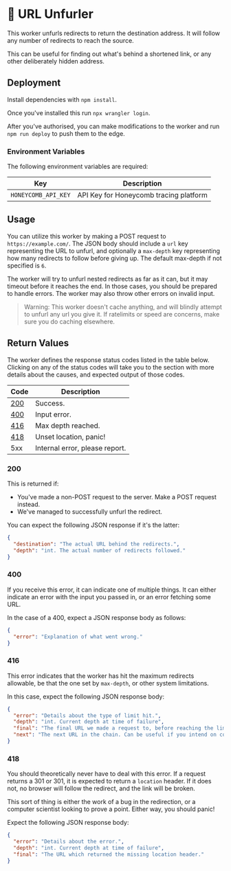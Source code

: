 # 👷 URL Unfurler

This worker unfurls redirects to return the destination address. It will follow any number of redirects to reach the source.

This can be useful for finding out what's behind a shortened link, or any other deliberately hidden address.

## Deployment

Install dependencies with `npm install`.

Once you've installed this run `npx wrangler login`.

After you've authorised, you can make modifications to the worker and run `npm run deploy` to push them to the edge.

### Environment Variables

The following environment variables are required:

| Key                 | Description                            |
| ------------------- | -------------------------------------- |
| `HONEYCOMB_API_KEY` | API Key for Honeycomb tracing platform |

## Usage

You can utilize this worker by making a POST request to `https://example.com/`.
The JSON body should include a `url` key representing the URL to unfurl,
and optionally a `max-depth` key representing how many redirects to follow before giving up.
The default max-depth if not specified is `6`.

The worker will try to unfurl nested redirects as far as it can, but it may timeout before it reaches the end.
In those cases, you should be prepared to handle errors. The worker may also throw other errors on invalid input.

> Warning: This worker doesn't cache anything, and will blindly attempt to unfurl any url you give it.
> If ratelimits or speed are concerns, make sure you do caching elsewhere.


## Return Values
The worker defines the response status codes listed in the table below.
Clicking on any of the status codes will take you to the section with more details
about the causes, and expected output of those codes.


| Code        | Description                    |
|------------ | ------------------------------ |
| [200](#200) | Success.                       |
| [400](#400) | Input error.                   |
| [416](#416) | Max depth reached.             |
| [418](#418) | Unset location, panic!         |
| 5xx         | Internal error, please report. |


### 200
This is returned if:
- You've made a non-POST request to the server. Make a POST request instead.
- We've managed to successfully unfurl the redirect.

You can expect the following JSON response if it's the latter:
```json
{
  "destination": "The actual URL behind the redirects.",
  "depth": "int. The actual number of redirects followed."
}
```


### 400
If you receive this error, it can indicate one of multiple things.
It can either indicate an error with the input you passed in, or an error fetching some URL.

In the case of a 400, expect a JSON response body as follows:
```JSON
{
  "error": "Explanation of what went wrong."
}
```


### 416
This error indicates that the worker has hit the maximum redirects allowable,
be that the one set by `max-depth`, or other system limitations.

In this case, expect the following JSON response body:
```JSON
{
  "error": "Details about the type of limit hit.",
  "depth": "int. Current depth at time of failure",
  "final": "The final URL we made a request to, before reaching the limit.",
  "next": "The next URL in the chain. Can be useful if you intend on continuing in another worker."
}
```


### 418
You should theoretically never have to deal with this error. If a request returns
a 301 or 301, it is expected to return a `location` header. If it does not,
no browser will follow the redirect, and the link will be broken.


This sort of thing is either the work of a bug in the redirection,
or a computer scientist looking to prove a point. Either way, you should panic!

Expect the following JSON response body:
```JSON
{
  "error": "Details about the error.",
  "depth": "int. Current depth at time of failure",
  "final": "The URL which returned the missing location header."
}
```
